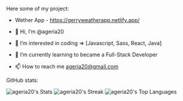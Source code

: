 Here some of my project: 
- Wether App - https://gerryweatherapp.netlify.app/


- 👋 Hi, I’m @ageria20
- 👀 I’m interested in coding => [Javascript, Sass, React, Java]
- 🌱 I’m currently learning to became a Full-Stack Developer
- 📫 How to reach me ageria20@gmail.com

<!---
ageria20/ageria20 is a ✨ special ✨ repository because its `README.md` (this file) appears on your GitHub profile.
You can click the Preview link to take a look at your changes.
--->
GitHub stats:

![ageria20's Stats](https://github-readme-stats.vercel.app/api?username=ageria20&theme=vue-dark&show_icons=true&hide_border=true&count_private=true)
![ageria20's Streak](https://github-readme-streak-stats.herokuapp.com/?user=ageria20&theme=vue-dark&hide_border=true)
![ageria20's Top Languages](https://github-readme-stats.vercel.app/api/top-langs/?username=ageria20&theme=vue-dark&show_icons=true&hide_border=true&layout=compact)
